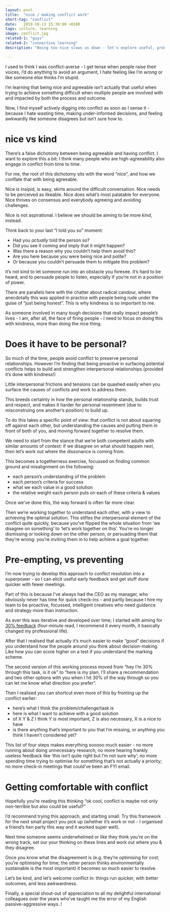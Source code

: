 ```yaml
---
layout: post
title:  "nice / making conflict work"
short-tag: "conflict"
date:   2019-10-13 15:30:00 +0100
tags: culture, learning
image: conflict.jpg
related-1: "guys"
related-2: "connective learning"
description: "Being too nice slows us down - let's explore useful, productive, considerate conflict."

---
```


I used to think I was conflict-averse - I get tense when people raise their voices, I’d do anything to avoid an argument, I hate feeling like I’m _wrong_ or like someone else thinks I’m stupid.

I’m learning that being nice and agreeable isn’t actually that useful when trying to achieve something difficult when multiple people are involved with and impacted by both the process and outcome.

Now, I find myself actively digging into conflict as soon as I sense it - because I hate wasting time, making under-informed decisions, and feeling awkwardly like someone disagrees but isn’t sure how to.

# nice vs kind

There’s a false dichotomy between being agreeable and having conflict. I want to explore this a bit: I think many people who are high-agreeability also engage in conflict from time to time.

For me, the root of this dichotomy sits with the word “nice”, and how we conflate that with being agreeable.

Nice is insipid, is easy, skirts around the difficult conversation. Nice needs to be perceived as likeable. Nice does what’s most palatable for everyone. Nice thrives on consensus and everybody agreeing and avoiding challenges. 

Nice is not aspirational. I believe we should be aiming to be more _kind_, instead.

Think back to your last “I told you so” moment:
* Had you _actually_ told the person so?
* Did you see it coming and imply that it might happen?
* Was there a reason why you couldn’t help them avoid this?
* Are you here because you were being nice and polite?
* Or because you couldn’t persuade them to mitigate this problem?

It’s not kind to let someone run into an obstacle you foresee. It’s hard to be heard, and to persuade people to listen, especially if you’re not in a position of power.

There are parallels here with the chatter about radical candour, where anecdotally this was applied in practice with people being rude under the guise of “just being honest”. This is why kindness is so important to me. 

As someone involved in many tough decisions that really impact people’s lives - I am, after all, the face of firing people - I need to focus on doing this with kindness, more than doing the nice thing.

# Does it have to be personal?

So much of the time, people avoid conflict to preserve personal relationships. However I’m finding that being proactive in surfacing potential conflicts helps to build and strengthen interpersonal relationships (provided it’s done with kindness!)

Little interpersonal frictions and tensions can be quashed easily when you surface the causes of conflicts and work to address them.

This breeds certainty in how the personal relationship stands, builds trust and respect, and makes it harder for personal resentment (due to misconstruing one another’s position) to build up.

To do this takes a specific point of view: that conflict is not about squaring off against each other, but understanding the causes and putting them in front of both of you, and moving forward together to resolve them.

We need to start from the stance that we’re both competent adults with similar amounts of context: if we disagree on what should happen next, then let’s work out where the dissonance is coming from.

This becomes a togetherness exercise, focussed on finding common ground and misalignment on the following:
* each person’s understanding of the problem
* each person’s criteria for success
* what we each value in a good solution
* the relative weight each person puts on each of these criteria & values

Once we’ve done this, the way forward is often far more clear.

Then we’re working together to understand each other, with a view to achieving the optimal solution. This stifles the interpersonal element of the conflict quite quickly, because you’ve flipped the whole situation from ‘we disagree on something’ to ‘let’s work together on this’. You’re no longer dismissing or looking down on the other person, or persuading them that they’re wrong: you’re inviting them in to help achieve a goal together.

# Pre-empting, vs preventing

I’m now trying to develop this approach to conflict resolution into a superpower - so I can elicit useful early feedback and get stuff done quicker with fewer meetings.

Part of this is because I’ve always had the CEO as my manager, who obviously never has time for quick check-ins - and partly because I hire my team to be proactive, focussed, intelligent creatives who need guidance and strategy more than instruction.

As ever this was iterative and developed over time; I started with aiming for [30% feedback](https://42floors.com/blog/startups/thirty-percent-feedback) (four-minute read, I recommend it every month, it basically changed my professional life).

After that I realised that actually it’s much easier to make “good” decisions if you understand how the people around you think about decision-making. Like how you can score higher on a test if you understand the marking scheme.

The second version of this working process moved from “hey I’m 30% through this task, is it ok” to “here is my plan, I’ll share a recommendation and two other options with you when I hit 30% of the way through so you can let me know what direction you prefer”.

Then I realised you can shortcut even more of this by fronting up the conflict earlier:
* here’s what I think the problem/challenge/task is
* here is what I want to achieve with a good solution
* of X Y & Z I think Y is most important, Z is also necessary, X is a nice to have
* is there anything that’s important to you that I’m missing, or anything you think I haven’t considered yet?

This list of four steps makes everything sooooo much easier - no more running about doing unnecessary research; no more hearing frankly useless feedback like ‘this isn’t quite right but I’m not sure why’; no more spending time trying to optimise for something that’s not actually a priority; no more check-in meetings that could’ve been an FYI email.

# Getting comfortable with conflict

Hopefully you’re reading this thinking “ok cool, conflict is maybe not only non-terrible but also could be useful?”

I’d recommend trying this approach, and starting small. Try this framework for the next small project you pick up (whether it’s work or not - I organised a friend’s hen party this way and it worked super well).

Next time someone seems underwhelmed or like they think you’re on the wrong track, set our your thinking on these lines and work out where you & they disagree.

Once you know what the disagreement is (e.g. they’re optimising for cost; you’re optimising for time; the other person thinks environmentally sustainable is the most important) it becomes so much easier to resolve.

Let’s be kind, and let’s welcome conflict in: things run quicker, with better outcomes, and less awkwardness.

Finally, a special shout-out of appreciation to all my delightful international colleagues over the years who’ve taught me the error of my English passive-aggressive ways..!

